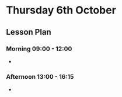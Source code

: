 # Thursday 6th October

## Lesson Plan

### Morning 09:00 - 12:00

+ 

### Afternoon 13:00 - 16:15

+ 
